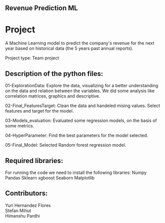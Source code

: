 ## Revenue Prediction ML

# Project 
A Machine Learning model to predict the company's revenue for the next year based on historical data (the 5 years past annual reports).

Project type: Team project

## Description of the python files:
01-ExplorationData: Explore the data, visualizing for a better understanding on the data and relation between the variables. We did some analysis like correlation matrices, graphics and descriptive.  

02-Final_FeaturesTarget: Clean the data and handeled mising values. Select features and target for the model.  
  
03-Models_evaluation: Evaluated some regression models, on the basis of some metrics.  

04-HyperParameter: Find the best parameters for the model selected.   

05-Final_Model: Selected Random forest regression model.  


## Required libraries:
For running the code we need to install the following libraries:
Numpy
Pandas
Sklearn
xgboost
Seaborn 
Matplotlib

## Contributors:
Yuri Hernandez Flores  
Stefan Mihut  
Himanshu Pardhi
